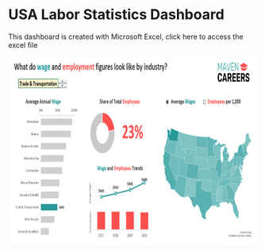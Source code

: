 # USA Labor Statistics Dashboard

This dashboard is created with Microsoft Excel, click here to access the excel file

<p align="center">
  <img src="https://github.com/fikrionii/USA-Labor-Statistics/blob/main/USA_Labor_Statistics.PNG" width="1200" height="380" />
